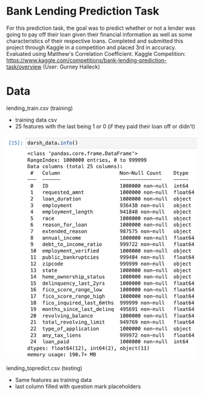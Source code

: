 # Bank Lending Prediction Task 

For this prediction task, the goal was to predict whether or not a lender was going to pay off their loan given their financial information as well as some characteristics of their respective loans. Completed and submitted this project through Kaggle in a competition and placed 3rd in accuracy. Evaluated using Matthew's Correlation Coefficient. 
Kaggle Competition: https://www.kaggle.com/competitions/bank-lending-prediction-task/overview (User: Gurney Halleck)

# Data
lending_train.csv (training)
  - training data csv 
  - 25 features with the last being 1 or 0 (if they paid their loan off or didn't)
  
  ![link](info.jpg)

lending_topredict.csv (testing)
  - Same features as training data
  - last column filled with question mark placeholders 

